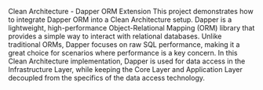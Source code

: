 Clean Architecture - Dapper ORM Extension
This project demonstrates how to integrate Dapper ORM into a Clean Architecture setup. Dapper is a lightweight, high-performance Object-Relational Mapping (ORM) library that provides a simple way to interact with relational databases. Unlike traditional ORMs, Dapper focuses on raw SQL performance, making it a great choice for scenarios where performance is a key concern.
In this Clean Architecture implementation, Dapper is used for data access in the Infrastructure Layer, while keeping the Core Layer and Application Layer decoupled from the specifics of the data access technology.